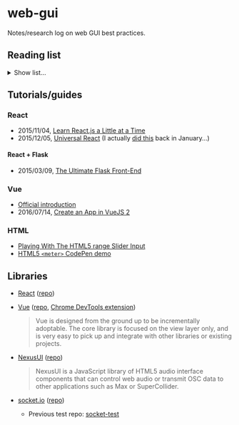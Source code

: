# web-gui

Notes/research log on web GUI best practices.

## Reading list

<details>
<summary>Show list…</summary>

Sorted chronologically by publication date.

- [x] 2015/02/02, [React.js Conf 2015 - Hype](https://youtu.be/z5e7kWSHWTg?t=2m30s)
  <iframe width="320" height="180" src="https://www.youtube-nocookie.com/embed/z5e7kWSHWTg?rel=0&amp;showinfo=0" frameborder="0" allowfullscreen></iframe>

- [x] 2015/08/05, [Evaluating React.js and Flask](http://aviadas.com/blog/2015/08/05/evaluating-react-dot-js-and-flask/)

- [x] 2015/10/22, [Choosing a Front End Framework: Angular vs. Ember vs. React](https://smashingboxes.com/blog/choosing-a-front-end-framework-angular-ember-react/)

- [x] 2015/11/23, [Forget Angular & Ember, React Has Already Won the Client-Side War](https://www.sitepoint.com/react-has-won-the-client-side-war/)

- [x] 2016/01/03, [Angular 2 versus React: There Will Be Blood](https://medium.freecodecamp.com/angular-2-versus-react-there-will-be-blood-66595faafd51#.r7n5jff50)

- [x] 2016/05/03, [Vue.js vs React.js](https://rlafranchi.github.io/2016/05/03/vue-vs-react/)

- [x] 2016/06/30, [Consider VueJS for Your Next Web Project](https://blog.codeship.com/consider-vuejs-next-web-project/)

- [x] 2016/10/20, [Why We Chose Vue.js](https://about.gitlab.com/2016/10/20/why-we-chose-vue/)

</details>

## Tutorials/guides

### React

- 2015/11/04, [Learn React.js a Little at a Time](https://smashingboxes.com/blog/learn-react-part-1/)
- 2015/12/05, [Universal React](https://24ways.org/2015/universal-react/) (I actually [did this](https://github.com/delucis/24ways-react) back in January…)

#### React + Flask

- 2015/03/09, [The Ultimate Flask Front-End](https://realpython.com/blog/python/the-ultimate-flask-front-end/)

### Vue

- [Official introduction](https://vuejs.org/v2/guide/)
- 2016/07/14, [Create an App in VueJS 2](https://auth0.com/blog/create-an-app-in-vuejs-2/)

### HTML

- [Playing With The HTML5 range Slider Input](http://thenewcode.com/757/Playing-With-The-HTML5-range-Slider-Input)
- [HTML5 `<meter>` CodePen demo](http://codepen.io/pankajparashar/full/GnFpA)

## Libraries

- [React](https://facebook.github.io/react/) ([repo](https://github.com/facebook/react))

- [Vue](https://vuejs.org/) ([repo](https://github.com/vuejs/vue), [Chrome DevTools extension](https://github.com/vuejs/vue-devtools))
  > Vue is designed from the ground up to be incrementally adoptable. The core library is focused on the view layer only, and is very easy to pick up and integrate with other libraries or existing projects.

- [NexusUI](http://nexusosc.com/) ([repo](https://github.com/lsu-emdm/nexusUI))
  > NexusUI is a JavaScript library of HTML5 audio interface components that can control web audio or transmit OSC data to other applications such as Max or SuperCollider.

- [socket.io](http://socket.io/) ([repo](https://github.com/socketio/socket.io))
  - Previous test repo: [socket-test](https://github.com/delucis/socket-test)
